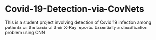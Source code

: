 # Covid-19-Detection-via-CovNets
This is a student project involving detection of Covid'19 infection among patients on the basis of their X-Ray reports. Essentially a classification problem using CNN

